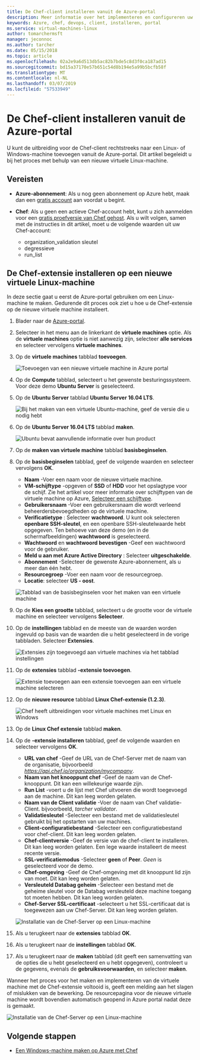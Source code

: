 ```yaml
---
title: De Chef-client installeren vanuit de Azure-portal
description: Meer informatie over het implementeren en configureren uw Chef-client vanuit de Azure-portal
keywords: Azure, chef, devops, client, installeren, portal
ms.service: virtual-machines-linux
author: tomarchermsft
manager: jeconnoc
ms.author: tarcher
ms.date: 05/15/2018
ms.topic: article
ms.openlocfilehash: 02a2e9a6d513db5ac82b7bde5c8d3f0ca187ad15
ms.sourcegitcommit: bd15a37170e57b651c54d8b194e5a99b5bcfb58f
ms.translationtype: MT
ms.contentlocale: nl-NL
ms.lasthandoff: 03/07/2019
ms.locfileid: "57533949"
---
```

# <a name="install-the-chef-client-from-the-azure-portal"></a>De Chef-client installeren vanuit de Azure-portal
U kunt de uitbreiding voor de Chef-client rechtstreeks naar een Linux- of Windows-machine toevoegen vanuit de Azure-portal. Dit artikel begeleidt u bij het proces met behulp van een nieuwe virtuele Linux-machine.

## <a name="prerequisites"></a>Vereisten

- **Azure-abonnement**: Als u nog geen abonnement op Azure hebt, maak dan een [gratis account](https://azure.microsoft.com/free/?ref=microsoft.com&utm_source=microsoft.com&utm_medium=docs&utm_campaign=visualstudio) aan voordat u begint.

- **Chef**: Als u geen een actieve Chef-account hebt, kunt u zich aanmelden voor een [gratis proefversie van Chef gehost](https://manage.chef.io/signup). Als u wilt volgen, samen met de instructies in dit artikel, moet u de volgende waarden uit uw Chef-account:
  - organization_validation sleutel
  - degressieve
  - run_list

## <a name="install-the-chef-extension-on-a-new-linux-virtual-machine"></a>De Chef-extensie installeren op een nieuwe virtuele Linux-machine
In deze sectie gaat u eerst de Azure-portal gebruiken om een Linux-machine te maken. Gedurende dit proces ook ziet u hoe u de Chef-extensie op de nieuwe virtuele machine installeert.

1. Blader naar de [Azure-portal](https://portal.azure.com).

1. Selecteer in het menu aan de linkerkant de **virtuele machines** optie. Als de **virtuele machines** optie is niet aanwezig zijn, selecteer **alle services** en selecteer vervolgens **virtuele machines**.

1. Op de **virtuele machines** tabblad **toevoegen**.

    ![Toevoegen van een nieuwe virtuele machine in Azure portal](./media/chef-extension-portal/add-vm.png)

1. Op de **Compute** tabblad, selecteert u het gewenste besturingssysteem. Voor deze demo **Ubuntu Server** is geselecteerd.

1. Op de **Ubuntu Server** tabblad **Ubuntu Server 16.04 LTS**.

    ![Bij het maken van een virtuele Ubuntu-machine, geef de versie die u nodig hebt](./media/chef-extension-portal/ubuntu-server-version.png)

1. Op de **Ubuntu Server 16.04 LTS** tabblad **maken**.

    ![Ubuntu bevat aanvullende informatie over hun product](./media/chef-extension-portal/create-vm.png)

1. Op de **maken van virtuele machine** tabblad **basisbeginselen**.

1. Op de **basisbeginselen** tabblad, geef de volgende waarden en selecteer vervolgens **OK**.

    - **Naam** -Voer een naam voor de nieuwe virtuele machine.
    - **VM-schijftype** -opgeven of **SSD** of **HDD** voor het opslagtype voor de schijf. Zie het artikel voor meer informatie over schijftypen van de virtuele machine op Azure, [Selecteer een schijftype](../virtual-machines/windows/disks-types.md).
    - **Gebruikersnaam** -Voer een gebruikersnaam die wordt verleend beheerdersbevoegdheden op de virtuele machine.
    - **Verificatietype** : Selecteer **wachtwoord**. U kunt ook selecteren **openbare SSH-sleutel**, en een openbare SSH-sleutelwaarde hebt opgegeven. Ten behoeve van deze demo (en in de schermafbeeldingen) **wachtwoord** is geselecteerd.
    - **Wachtwoord** en **wachtwoord bevestigen** -Geef een wachtwoord voor de gebruiker.
    - **Meld u aan met Azure Active Directory** : Selecteer **uitgeschakelde**.
    - **Abonnement** -Selecteer de gewenste Azure-abonnement, als u meer dan één hebt.
    - **Resourcegroep** -Voer een naam voor de resourcegroep.
    - **Locatie**: selecteer **US - oost**.

    ![Tabblad van de basisbeginselen voor het maken van een virtuele machine](./media/chef-extension-portal/add-vm-basics.png)

1. Op de **Kies een grootte** tabblad, selecteert u de grootte voor de virtuele machine en selecteer vervolgens **Selecteer**.

1. Op de **instellingen** tabblad en de meeste van de waarden worden ingevuld op basis van de waarden die u hebt geselecteerd in de vorige tabbladen. Selecteer **Extensies**.

    ![Extensies zijn toegevoegd aan virtuele machines via het tabblad instellingen](./media/chef-extension-portal/add-vm-select-extensions.png)

1. Op de **extensies** tabblad **-extensie toevoegen**.

    ![Extensie toevoegen aan een extensie toevoegen aan een virtuele machine selecteren](./media/chef-extension-portal/add-vm-add-extension.png)

1. Op de **nieuwe resource** tabblad **Linux Chef-extensie (1.2.3)**.

    ![Chef heeft uitbreidingen voor virtuele machines met Linux en Windows](./media/chef-extension-portal/select-linux-chef-extension.png)

1. Op de **Linux Chef extensie** tabblad **maken**.

1. Op de **-extensie installeren** tabblad, geef de volgende waarden en selecteer vervolgens **OK**.

    - **URL van chef** -Geef de URL van de Chef-Server met de naam van de organisatie, bijvoorbeeld *https://api.chef.io/organization/mycompany*.
    - **Naam van het knooppunt chef** -Geef de naam van de Chef-knooppunt. Dit kan een willekeurige waarde zijn.
    - **Run List** -voert u de lijst met Chef uitvoeren die wordt toegevoegd aan de machine. Dit kan leeg worden gelaten.
    - **Naam van de Client validatie** -Voer de naam van Chef validatie-Client. bijvoorbeeld, *tarcher validator*.
    - **Validatiesleutel** -Selecteer een bestand met de validatiesleutel gebruikt bij het opstarten van uw machines.
    - **Client-configuratiebestand** -Selecteer een configuratiebestand voor chef-client. Dit kan leeg worden gelaten.
    - **Chef-clientversie** -Geef de versie van de chef-client te installeren. Dit kan leeg worden gelaten. Een lege waarde installeert de meest recente versie.
    - **SSL-verificatiemodus** -Selecteer **geen** of **Peer**. *Geen* is geselecteerd voor de demo.
    - **Chef-omgeving** -Geef de Chef-omgeving met dit knooppunt lid zijn van moet. Dit kan leeg worden gelaten.
    - **Versleuteld Databag geheim** -Selecteer een bestand met de geheime sleutel voor de Databag versleuteld deze machine toegang tot moeten hebben. Dit kan leeg worden gelaten.
    - **Chef-Server SSL-certificaat** -selecteert u het SSL-certificaat dat is toegewezen aan uw Chef-Server. Dit kan leeg worden gelaten.

    ![Installatie van de Chef-Server op een Linux-machine](./media/chef-extension-portal/install-extension.png)

1. Als u terugkeert naar de **extensies** tabblad **OK**.

1. Als u terugkeert naar de **instellingen** tabblad **OK**.

1. Als u terugkeert naar de **maken** tabblad (dit geeft een samenvatting van de opties die u hebt geselecteerd en u hebt opgegeven), controleert u de gegevens, evenals de **gebruiksvoorwaarden**, en selecteer **maken**.

Wanneer het proces voor het maken en implementeren van de virtuele machine met de Chef-extensie voltooid is, geeft een melding aan het slagen of mislukken van de bewerking. De resourcepagina voor de nieuwe virtuele machine wordt bovendien automatisch geopend in Azure portal nadat deze is gemaakt.

![Installatie van de Chef-Server op een Linux-machine](./media/chef-extension-portal/resource-created.png)

## <a name="next-steps"></a>Volgende stappen

- [Een Windows-machine maken op Azure met Chef](/azure/virtual-machines/windows/chef-automation)
